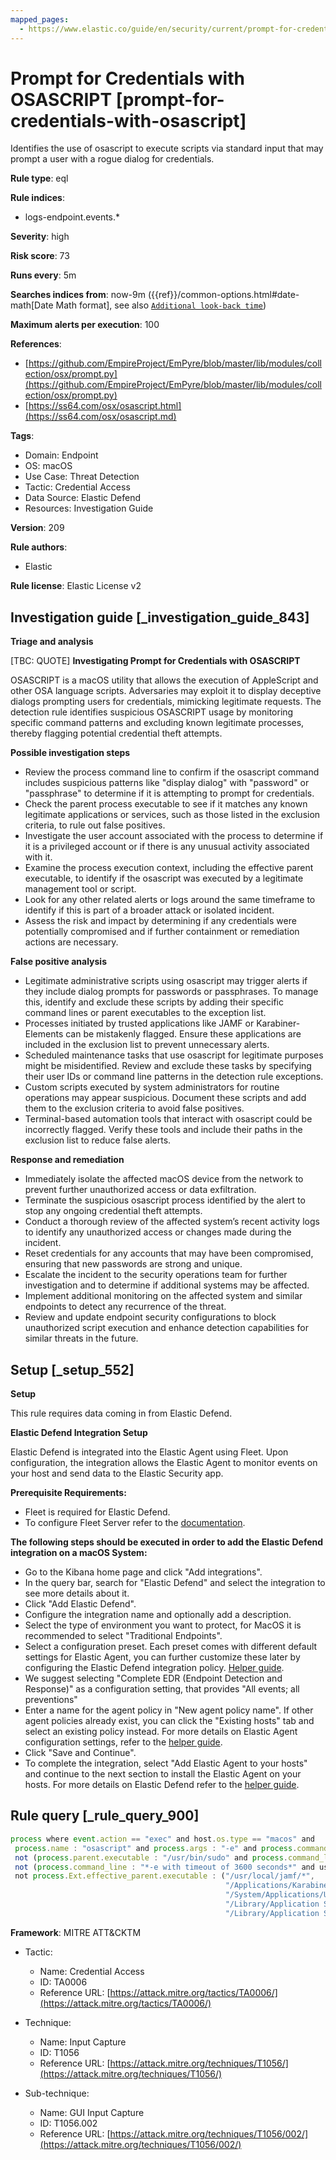 ```yaml
---
mapped_pages:
  - https://www.elastic.co/guide/en/security/current/prompt-for-credentials-with-osascript.html
---
```


# Prompt for Credentials with OSASCRIPT [prompt-for-credentials-with-osascript]

Identifies the use of osascript to execute scripts via standard input that may prompt a user with a rogue dialog for credentials.

**Rule type**: eql

**Rule indices**:

* logs-endpoint.events.*

**Severity**: high

**Risk score**: 73

**Runs every**: 5m

**Searches indices from**: now-9m ({{ref}}/common-options.html#date-math[Date Math format], see also [`Additional look-back time`](docs-content://solutions/security/detect-and-alert/create-detection-rule.md#rule-schedule))

**Maximum alerts per execution**: 100

**References**:

* [https://github.com/EmpireProject/EmPyre/blob/master/lib/modules/collection/osx/prompt.py](https://github.com/EmpireProject/EmPyre/blob/master/lib/modules/collection/osx/prompt.py)
* [https://ss64.com/osx/osascript.html](https://ss64.com/osx/osascript.md)

**Tags**:

* Domain: Endpoint
* OS: macOS
* Use Case: Threat Detection
* Tactic: Credential Access
* Data Source: Elastic Defend
* Resources: Investigation Guide

**Version**: 209

**Rule authors**:

* Elastic

**Rule license**: Elastic License v2

## Investigation guide [_investigation_guide_843]

**Triage and analysis**

[TBC: QUOTE]
**Investigating Prompt for Credentials with OSASCRIPT**

OSASCRIPT is a macOS utility that allows the execution of AppleScript and other OSA language scripts. Adversaries may exploit it to display deceptive dialogs prompting users for credentials, mimicking legitimate requests. The detection rule identifies suspicious OSASCRIPT usage by monitoring specific command patterns and excluding known legitimate processes, thereby flagging potential credential theft attempts.

**Possible investigation steps**

* Review the process command line to confirm if the osascript command includes suspicious patterns like "display dialog" with "password" or "passphrase" to determine if it is attempting to prompt for credentials.
* Check the parent process executable to see if it matches any known legitimate applications or services, such as those listed in the exclusion criteria, to rule out false positives.
* Investigate the user account associated with the process to determine if it is a privileged account or if there is any unusual activity associated with it.
* Examine the process execution context, including the effective parent executable, to identify if the osascript was executed by a legitimate management tool or script.
* Look for any other related alerts or logs around the same timeframe to identify if this is part of a broader attack or isolated incident.
* Assess the risk and impact by determining if any credentials were potentially compromised and if further containment or remediation actions are necessary.

**False positive analysis**

* Legitimate administrative scripts using osascript may trigger alerts if they include dialog prompts for passwords or passphrases. To manage this, identify and exclude these scripts by adding their specific command lines or parent executables to the exception list.
* Processes initiated by trusted applications like JAMF or Karabiner-Elements can be mistakenly flagged. Ensure these applications are included in the exclusion list to prevent unnecessary alerts.
* Scheduled maintenance tasks that use osascript for legitimate purposes might be misidentified. Review and exclude these tasks by specifying their user IDs or command line patterns in the detection rule exceptions.
* Custom scripts executed by system administrators for routine operations may appear suspicious. Document these scripts and add them to the exclusion criteria to avoid false positives.
* Terminal-based automation tools that interact with osascript could be incorrectly flagged. Verify these tools and include their paths in the exclusion list to reduce false alerts.

**Response and remediation**

* Immediately isolate the affected macOS device from the network to prevent further unauthorized access or data exfiltration.
* Terminate the suspicious osascript process identified by the alert to stop any ongoing credential theft attempts.
* Conduct a thorough review of the affected system’s recent activity logs to identify any unauthorized access or changes made during the incident.
* Reset credentials for any accounts that may have been compromised, ensuring that new passwords are strong and unique.
* Escalate the incident to the security operations team for further investigation and to determine if additional systems may be affected.
* Implement additional monitoring on the affected system and similar endpoints to detect any recurrence of the threat.
* Review and update endpoint security configurations to block unauthorized script execution and enhance detection capabilities for similar threats in the future.


## Setup [_setup_552]

**Setup**

This rule requires data coming in from Elastic Defend.

**Elastic Defend Integration Setup**

Elastic Defend is integrated into the Elastic Agent using Fleet. Upon configuration, the integration allows the Elastic Agent to monitor events on your host and send data to the Elastic Security app.

**Prerequisite Requirements:**

* Fleet is required for Elastic Defend.
* To configure Fleet Server refer to the [documentation](docs-content://reference/ingestion-tools/fleet/fleet-server.md).

**The following steps should be executed in order to add the Elastic Defend integration on a macOS System:**

* Go to the Kibana home page and click "Add integrations".
* In the query bar, search for "Elastic Defend" and select the integration to see more details about it.
* Click "Add Elastic Defend".
* Configure the integration name and optionally add a description.
* Select the type of environment you want to protect, for MacOS it is recommended to select "Traditional Endpoints".
* Select a configuration preset. Each preset comes with different default settings for Elastic Agent, you can further customize these later by configuring the Elastic Defend integration policy. [Helper guide](docs-content://solutions/security/configure-elastic-defend/configure-an-integration-policy-for-elastic-defend.md).
* We suggest selecting "Complete EDR (Endpoint Detection and Response)" as a configuration setting, that provides "All events; all preventions"
* Enter a name for the agent policy in "New agent policy name". If other agent policies already exist, you can click the "Existing hosts" tab and select an existing policy instead. For more details on Elastic Agent configuration settings, refer to the [helper guide](docs-content://reference/ingestion-tools/fleet/agent-policy.md).
* Click "Save and Continue".
* To complete the integration, select "Add Elastic Agent to your hosts" and continue to the next section to install the Elastic Agent on your hosts. For more details on Elastic Defend refer to the [helper guide](docs-content://solutions/security/configure-elastic-defend/install-elastic-defend.md).


## Rule query [_rule_query_900]

```js
process where event.action == "exec" and host.os.type == "macos" and
 process.name : "osascript" and process.args : "-e" and process.command_line : ("*osascript*display*dialog*password*", "*osascript*display*dialog*passphrase*") and
 not (process.parent.executable : "/usr/bin/sudo" and process.command_line : "*Encryption Key Escrow*") and
 not (process.command_line : "*-e with timeout of 3600 seconds*" and user.id == "0" and process.parent.executable : "/bin/bash") and
 not process.Ext.effective_parent.executable : ("/usr/local/jamf/*",
                                                "/Applications/Karabiner-Elements.app/Contents/MacOS/Karabiner-Elements",
                                                "/System/Applications/Utilities/Terminal.app/Contents/MacOS/Terminal",
                                                "/Library/Application Support/JAMF/Jamf.app/Contents/MacOS/JamfDaemon.app/Contents/MacOS/JamfDaemon",
                                                "/Library/Application Support/JAMF/Jamf.app/Contents/MacOS/JamfManagementService.app/Contents/MacOS/JamfManagementService")
```

**Framework**: MITRE ATT&CKTM

* Tactic:

    * Name: Credential Access
    * ID: TA0006
    * Reference URL: [https://attack.mitre.org/tactics/TA0006/](https://attack.mitre.org/tactics/TA0006/)

* Technique:

    * Name: Input Capture
    * ID: T1056
    * Reference URL: [https://attack.mitre.org/techniques/T1056/](https://attack.mitre.org/techniques/T1056/)

* Sub-technique:

    * Name: GUI Input Capture
    * ID: T1056.002
    * Reference URL: [https://attack.mitre.org/techniques/T1056/002/](https://attack.mitre.org/techniques/T1056/002/)



